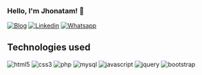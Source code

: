 
### Hello, I'm Jhonatam! 👋


[![Blog](https://img.shields.io/badge/website-000000?style=for-the-badge&logo=About.me&logoColor=white)](https://jhonatamrezende.com.br/)
[![Linkedin](https://img.shields.io/badge/LinkedIn-0077B5?style=for-the-badge&logo=linkedin&logoColor=white)](https://www.linkedin.com/in/jhonatam-rezende-da-fonseca-02b57039/)
[![Whatsapp](https://img.shields.io/badge/WhatsApp-25D366?style=for-the-badge&logo=whatsapp&logoColor=white)](https://api.whatsapp.com/send?phone=5582988326703)

## Technologies used

<div>
	<img align="center" alt="html5" src="https://img.shields.io/badge/HTML5-E34F26?style=for-the-badge&logo=html5&logoColor=white" >
	<img align="center" alt="css3" src="https://img.shields.io/badge/CSS3-1572B6?style=for-the-badge&logo=css3&logoColor=white" >
	<img align="center" alt="php" src="https://img.shields.io/badge/PHP-777BB4?style=for-the-badge&logo=php&logoColor=white" >
	<img align="center" alt="mysql" src="https://img.shields.io/badge/MySQL-005C84?style=for-the-badge&logo=mysql&logoColor=white" >
	<img align="center" alt="javascript" src="https://img.shields.io/badge/JavaScript-F7DF1E?style=for-the-badge&logo=javascript&logoColor=black" >
	<img align="center" alt="jquery" src="https://img.shields.io/badge/jQuery-0769AD?style=for-the-badge&logo=jquery&logoColor=white" >
	<img align="center" alt="bootstrap" src="https://img.shields.io/badge/Bootstrap-563D7C?style=for-the-badge&logo=bootstrap&logoColor=white" >
</div>
